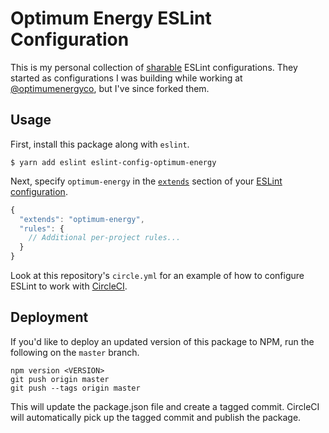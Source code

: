 # Optimum Energy ESLint Configuration

This is my personal collection of
[sharable](http://eslint.org/docs/developer-guide/shareable-configs.html) ESLint configurations.
They started as configurations I was building while working at
[@optimumenergyco](https://github.com/optimumenergyco), but I've since forked them.

## Usage

First, install this package along with `eslint`.

```
$ yarn add eslint eslint-config-optimum-energy
```

Next, specify `optimum-energy` in the
[`extends`](http://eslint.org/docs/user-guide/configuring#extending-configuration-files) section of
your [ESLint configuration](http://eslint.org/docs/user-guide/configuring).

``` js
{
  "extends": "optimum-energy",
  "rules": {
    // Additional per-project rules...
  }
}
```

Look at this repository's `circle.yml` for an example of how to configure ESLint to work with
[CircleCI](https://circleci.com/).

## Deployment

If you'd like to deploy an updated version of this package to NPM, run the following on the `master`
branch.

``` shell
npm version <VERSION>
git push origin master
git push --tags origin master
```

This will update the package.json file and create a tagged commit. CircleCI will automatically pick
up the tagged commit and publish the package.
